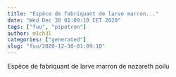 ```yaml
---
title: "Espèce de fabriquant de larve marron..."
date: "Wed Dec 30 01:09:10 CET 2020"
tags: ["fuu", "pipotron"]
author: m1ch3l
categories: ["generated"]
slug: "fuu/2020-12-30-01:09:10"
---
```


Espèce de fabriquant de larve marron de nazareth poilu

